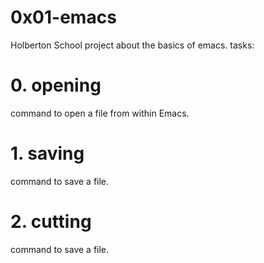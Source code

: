 # 0x01-emacs
Holberton School project about the basics of emacs.
tasks:
# 0. opening
command to open a file from within Emacs.
# 1. saving
command to save a file.
# 2. cutting
command to save a file.
